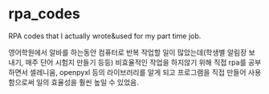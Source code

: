 # rpa_codes
RPA codes that I actually wrote&amp;used for my part time job.

영어학원에서 알바를 하는동안 컴퓨터로 반복 작업할 일이 많았는데(학생별 알림장 보내기, 매주 단어 시험지 만들기 등등)
비효율적인 작업을 하지않기 위해 직접 rpa를 공부하면서 셀레니움, openpyxl 등의 라이브러리를 알게 되고 프로그램을 직접 만들어 사용함으로써 일의 효율성을 훨씬 높일 수 있었음.

